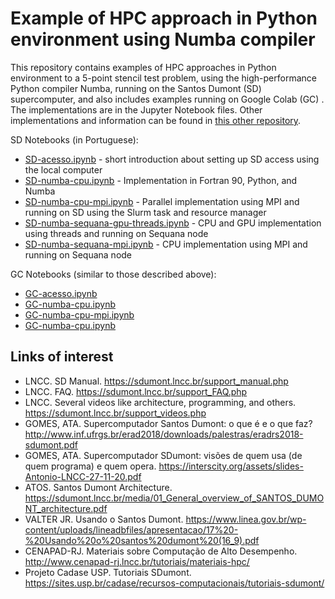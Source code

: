 # Example of HPC approach in Python environment using Numba compiler

This repository contains examples of HPC approaches in Python environment to a 5-point stencil test problem, using the high-performance Python compiler Numba, running on the Santos Dumont (SD) supercomputer, and also includes examples running on Google Colab (GC) . The implementations are in the Jupyter Notebook files. Other implementations and information can be found in [this other repository](https://github.com/efurlanm/bs21).

SD Notebooks (in Portuguese):

* [SD-acesso.ipynb](http://github.com/efurlanm/tama21/blob/main/acesso_sd.ipynb) - short introduction about setting up SD access using the local computer
* [SD-numba-cpu.ipynb](http://github.com/efurlanm/tama21/blob/main/numba-cpu.ipynb) - Implementation in Fortran 90, Python, and Numba
* [SD-numba-cpu-mpi.ipynb](http://github.com/efurlanm/tama21/blob/main/numba-cpu-mpi.ipynb) - Parallel implementation using MPI and running on SD using the Slurm task and resource manager
* [SD-numba-sequana-gpu-threads.ipynb](http://github.com/efurlanm/tama21/blob/main/numba-sequana-gpu-threads.ipynb) - CPU and GPU implementation using threads and running on Sequana node
* [SD-numba-sequana-mpi.ipynb](http://github.com/efurlanm/tama21/blob/main/numba-sequana-mpi.ipynb) - CPU implementation using MPI and running on Sequana node

GC Notebooks (similar to those described above):

* [GC-acesso.ipynb](http://github.com/efurlanm/tama21/blob/main/GC-acesso.ipynb)
* [GC-numba-cpu.ipynb](http://github.com/efurlanm/tama21/blob/main/GC-numba-cpu.ipynb)
* [GC-numba-cpu-mpi.ipynb](http://github.com/efurlanm/tama21/blob/main/GC-numba-cpu-mpi.ipynb)
* [GC-numba-cpu.ipynb](http://github.com/efurlanm/tama21/blob/main/GC-numba-cpu.ipynb)




## Links of interest

* LNCC. SD Manual. https://sdumont.lncc.br/support_manual.php
* LNCC. FAQ. https://sdumont.lncc.br/support_FAQ.php
* LNCC. Several videos like architecture, programming, and others. https://sdumont.lncc.br/support_videos.php
* GOMES, ATA. Supercomputador Santos Dumont: o que é e o que faz? http://www.inf.ufrgs.br/erad2018/downloads/palestras/eradrs2018-sdumont.pdf
* GOMES, ATA. Supercomputador SDumont: visões de quem usa (de quem programa) e quem opera. https://interscity.org/assets/slides-Antonio-LNCC-27-11-20.pdf
* ATOS. Santos Dumont Architecture. https://sdumont.lncc.br/media/01_General_overview_of_SANTOS_DUMONT_architecture.pdf
* VALTER JR. Usando o Santos Dumont. https://www.linea.gov.br/wp-content/uploads/lineadbfiles/apresentacao/17%20-%20Usando%20o%20santos%20dumont%20(16_9).pdf
* CENAPAD-RJ. Materiais sobre Computação de Alto Desempenho. http://www.cenapad-rj.lncc.br/tutoriais/materiais-hpc/
* Projeto Cadase USP. Tutoriais SDumont. https://sites.usp.br/cadase/recursos-computacionais/tutoriais-sdumont/
